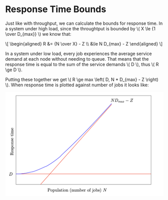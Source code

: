 # Response Time Bounds

Just like with throughput, we can calculate the bounds for response time. In a system under high load, since the throughtput is bounded by \\( X \\le {1 \\over D_{max}} \\) we know that:

\\[
\\begin{aligned}
  R &= {N \\over X} - Z \\\\
    &\\le N D_{max} - Z
\\end{aligned}
\\]

In a system under low load, every job experiences the average service demand at each node without needing to queue. That means that the response time is equal to the sum of the service demands \\( D \\), thus \\( R \\ge D \\).

Putting these together we get \\( R \\ge max \\left( D, N * D_{max} - Z \\right) \\). When response time is plotted against number of jobs it looks like:

![A graph of response time R against number of jobs N being bounded](./images/response-time-plot.png)


